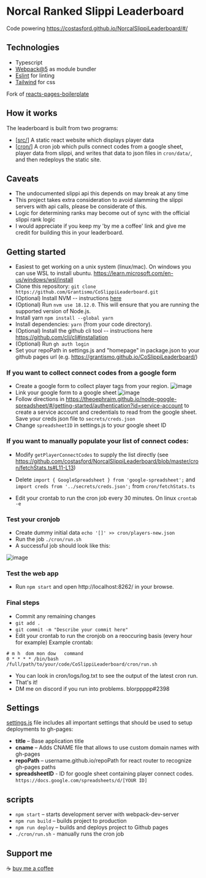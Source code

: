# Norcal Ranked Slippi Leaderboard

Code powering https://costasford.github.io/NorcalSlippiLeaderboard/#/

## Technologies

- Typescript
- [Webpack@5](https://webpack.js.org/) as module bundler
- [Eslint](http://eslint.org/) for linting
- [Tailwind](https://tailwindcss.com/) for css


Fork of [reacts-pages-boilerplate](https://github.com/rtivital/react-pages-boilerplate)

## How it works

The leaderboard is built from two programs:
* [[src/](https://github.com/Grantismo/CoSlippiLeaderboard/tree/master/src)] A static react website which displays player data 
* [[cron/](https://github.com/Grantismo/CoSlippiLeaderboard/tree/master/cron)] A cron job which pulls connect codes from a google sheet, player data from slippi, and writes that data to json files in `cron/data/`, and then redeploys the static site.

## Caveats

* The undocumented slippi api this depends on may break at any time
* This project takes extra consideration to avoid slamming the slippi servers with api calls, please be considerate of this.
* Logic for determining ranks may become out of sync with the official slippi rank logic
* I would appreciate if you keep my 'by me a coffee' link and give me credit for building this in your leaderboard.

## Getting started

- Easiest to get working on a unix system (linux/mac). On windows you can use WSL to install ubuntu. https://learn.microsoft.com/en-us/windows/wsl/install
- Clone this repository: `git clone https://github.com/Grantismo/CoSlippiLeaderboard.git` 
- (Optional) Install NVM -- instructions [here](https://github.com/creationix/nvm)
- (Optional) Run `nvm use 18.12.0`. This will ensure that you are running the supported version of Node.js.
- Install yarn `npm install --global yarn`
- Install dependencies: `yarn` (from your code directory).
- (Optional) Install the github cli tool -- instructions here https://github.com/cli/cli#installation
- (Optional) Run `gh auth login`
- Set your repoPath in settings.js and  "homepage" in package.json to your github pages url (e.g. https://grantismo.github.io/CoSlippiLeaderboard/)

### If you want to collect connect codes from a google form
- Create a google form to collect player tags from your region. ![image](https://user-images.githubusercontent.com/911232/207989907-256100e3-c215-4699-9ae7-655d5345cbd4.png)
- Link your google form to a google sheet ![image](https://user-images.githubusercontent.com/911232/207990065-aadc0a30-2561-46b7-a46e-0742af601cec.png)
- Follow directions in https://theoephraim.github.io/node-google-spreadsheet/#/getting-started/authentication?id=service-account to create a service account and credentials to read from the google sheet. Save your creds json file to `secrets/creds.json`
- Change `spreadsheetID` in settings.js to your google sheet ID

### If you want to manually populate your list of connect codes:
- Modify `getPlayerConnectCodes` to supply the list directly (see https://github.com/costasford/NorcalSlippiLeaderboard/blob/master/cron/fetchStats.ts#L11-L13)
- Delete `import { GoogleSpreadsheet } from 'google-spreadsheet';` and `import creds from '../secrets/creds.json';` from `cron/fetchStats.ts`

- Edit your crontab to run the cron job every 30 minutes. On linux `crontab -e`

### Test your cronjob
- Create dummy initial data `echo '[]' >> cron/players-new.json`
- Run the job `./cron/run.sh`
- A successful job should look like this: 

![image](https://user-images.githubusercontent.com/911232/209762179-e3da2be2-48d4-4c2a-a40c-c5fb3f78a8e9.png)

### Test the web app
- Run `npm start` and open http://localhost:8262/ in your browse.

### Final steps
- Commit any remaining changes 
- `git add .`
- `git commit -m "Describe your commit here"`
- Edit your crontab to run the cronjob on a reoccuring basis (every hour for example)
Example crontab:
```
# m h  dom mon dow   command
0 * * * * /bin/bash /full/path/to/your/code/CoSlippiLeaderboard/cron/run.sh
```
- You can look in cron/logs/log.txt to see the output of the latest cron run.
- That's it!
- DM me on discord if you run into problems. blorppppp#2398

## Settings

[settings.js](./settings.js) file includes all important settings that should be used to setup deployments to gh-pages:

- **title** – Base application title
- **cname** – Adds CNAME file that allows to use custom domain names with gh-pages
- **repoPath** – username.github.io/repoPath for react router to recognize gh-pages paths
- **spreadsheetID** - ID for google sheet containing player connect codes. `https://docs.google.com/spreadsheets/d/[YOUR ID]`

## scripts

- `npm start` – starts development server with webpack-dev-server
- `npm run build` – builds project to production
- `npm run deploy` – builds and deploys project to Github pages
- `./cron/run.sh` - manually runs the cron job

## Support me
☕ [buy me a coffee](https://www.buymeacoffee.com/blorppppp)
